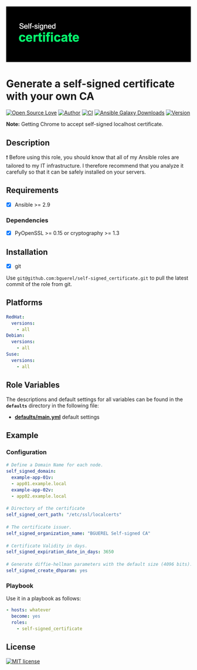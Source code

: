 ![Header](https://raw.githubusercontent.com/bguerel/self-signed_certificate/main/self-signed_certificate.png "Header")

Generate a self-signed certificate with your own CA
========

[![Open Source Love](https://badges.frapsoft.com/os/v3/open-source.png?v=103)](https://opensource.org/licenses/OSL-3.0)
[![Author](https://img.shields.io/badge/Powered%20by-Benhur%20Gürel-blue)](https://github.com/bguerel/bguerel)
[![CI](https://github.com/bguerel/self-signed_certificate/workflows/Build/badge.svg?branch=main&event=push)](https://github.com/bguerel/self-signed_certificate/actions?query=workflow%3ABuild)
[![Ansible Galaxy Downloads](https://img.shields.io/ansible/role/d/52706?color=blue&label=Galaxy%20Downloads&logo=Ansible)](https://galaxy.ansible.com/bguerel/self_signed_certificate)
[![Version](https://img.shields.io/github/v/release/bguerel/self-signed_certificate?label=self-signed_certificate&logo=Ansible)](https://github.com/bguerel/self-signed_certificate/releases)

**Note:** Getting Chrome to accept self-signed localhost certificate.

## Description

:exclamation: Before using this role, you should know that all of my Ansible roles are tailored to my IT infrastructure. I therefore recommend that you analyze it carefully so that it can be safely installed on your servers.

## Requirements

- [x] Ansible >= 2.9

### Dependencies

- [x] PyOpenSSL >= 0.15 or cryptography >= 1.3

Installation
------------

- [x] git

Use `git@github.com:bguerel/self-signed_certificate.git` to pull the latest commit of the role from git.

Platforms
---------

```yaml
RedHat:
  versions:
    - all
Debian:
  versions:
    - all
Suse:
  versions:
    - all
```

Role Variables
--------------

The descriptions and default settings for all variables can be found in the **`defaults`** directory in the following file:

- **[defaults/main.yml](./defaults/main.yml)** default settings

## Example

### Configuration

```yaml
# Define a Domain Name for each node.
self_signed_domain:
  example-app-01v:
  - app01.example.local
  example-app-02v:
  - app02.example.local

# Directory of the certificate
self_signed_cert_path: "/etc/ssl/localcerts"

# The certificate issuer.
self_signed_organization_name: "BGUEREL Self-signed CA"

# Certificate Validity in days.
self_signed_expiration_date_in_days: 3650

# Generate diffie-hellman parameters with the default size (4096 bits).
self_signed_create_dhparam: yes
```

### Playbook

Use it in a playbook as follows:

```yaml
- hosts: whatever
  become: yes
  roles:
    - self-signed_certificate
```

License
-------

[![MIT license](https://img.shields.io/badge/License-MIT-blue.svg)](https://opensource.org/licenses/MIT)
